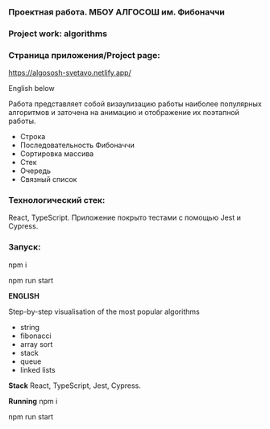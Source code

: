 ### Проектная работа. МБОУ АЛГОСОШ им. Фибоначчи
### Project work: algorithms

### Страница приложения/Project page: 
https://algososh-svetavo.netlify.app/


English below

Работа представляет собой визаулизацию работы наиболее популярных алгоритмов и заточена на анимацию и отображение их поэтапной работы.

- Строка
- Последовательность Фибоначчи
- Сортировка массива
- Стек
- Очередь
- Связный список

### Технологический стек: 
React, TypeScript. Приложение покрыто тестами с помощью Jest и Cypress.

### Запуск: 
npm i

npm run start


**ENGLISH**

Step-by-step visualisation of the most popular algorithms 

- string
- fibonacci
- array sort
- stack
- queue
- linked lists

**Stack**
React, TypeScript, Jest, Cypress.

**Running**
npm i

npm run start

